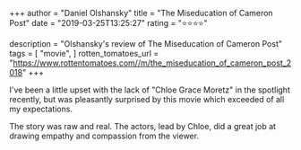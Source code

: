 +++
author = "Daniel Olshansky"
title = "The Miseducation of Cameron Post"
date = "2019-03-25T13:25:27"
rating = "⭐⭐⭐⭐"

description = "Olshansky's review of The Miseducation of Cameron Post"
tags = [
    "movie",
]
rotten_tomatoes_url = "https://www.rottentomatoes.com//m/the_miseducation_of_cameron_post_2018"
+++

I've been a little upset with the lack of "Chloe Grace Moretz" in the spotlight recently, but was pleasantly surprised by this movie which exceeded of all my expectations.

The story was raw and real. The actors, lead by Chloe, did a great job at drawing empathy and compassion from the viewer.
